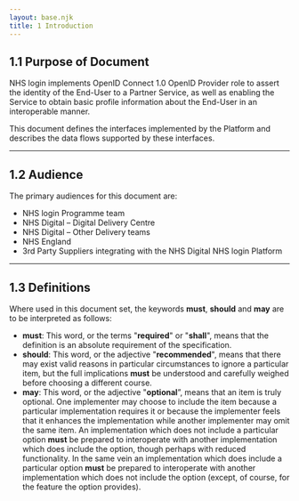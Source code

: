 ```yaml
---
layout: base.njk
title: 1 Introduction 
---
```


## 1.1 Purpose of Document

NHS login implements OpenID Connect 1.0 OpenID Provider role to assert the identity of the End-User to a Partner Service, as well as enabling the Service to obtain basic profile information about the End-User in an interoperable manner.

This document defines the interfaces implemented by the Platform and describes the data flows supported by these interfaces.

---

## 1.2 Audience
The primary audiences for this document are:
- NHS login Programme team
- NHS Digital – Digital Delivery Centre
- NHS Digital – Other Delivery teams
- NHS England
- 3rd Party Suppliers integrating with the NHS Digital NHS login Platform

---

## 1.3 Definitions
Where used in this document set, the keywords **must**, **should** and **may** are to be interpreted as follows:
- **must**: This word, or the terms "**required**" or "**shall**", means that the definition is an absolute requirement of the specification.
- **should**: This word, or the adjective "**recommended**", means that there may exist valid reasons in particular circumstances to ignore a particular item, but the full implications **must** be understood and carefully weighed before choosing a different course.
- **may**: This word, or the adjective "**optional**”, means that an item is truly optional. One implementer may choose to include the item because a particular implementation requires it or because the implementer feels that it enhances the implementation while another implementer may omit the same item.  An implementation which does not include a particular option **must** be prepared to interoperate with another implementation which does include the option, though perhaps with reduced functionality. In the same vein an implementation which does include a particular option **must** be prepared to interoperate with another implementation which does not include the option (except, of course, for the feature the option provides).
